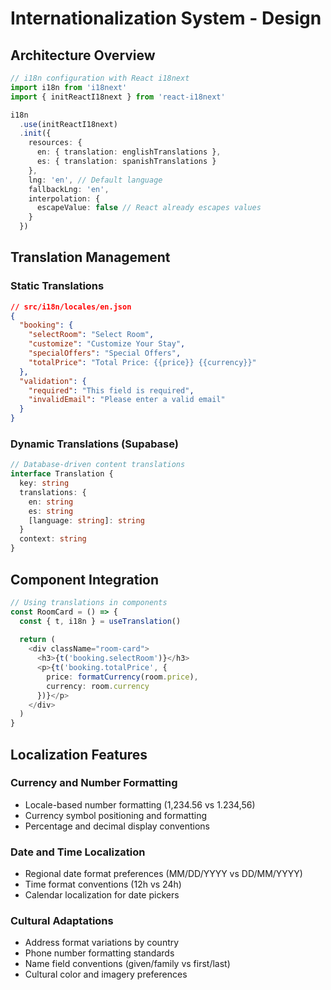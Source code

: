 # Internationalization System - Design

## Architecture Overview

```typescript
// i18n configuration with React i18next
import i18n from 'i18next'
import { initReactI18next } from 'react-i18next'

i18n
  .use(initReactI18next)
  .init({
    resources: {
      en: { translation: englishTranslations },
      es: { translation: spanishTranslations }
    },
    lng: 'en', // Default language
    fallbackLng: 'en',
    interpolation: {
      escapeValue: false // React already escapes values
    }
  })
```

## Translation Management

### Static Translations
```json
// src/i18n/locales/en.json
{
  "booking": {
    "selectRoom": "Select Room",
    "customize": "Customize Your Stay",
    "specialOffers": "Special Offers",
    "totalPrice": "Total Price: {{price}} {{currency}}"
  },
  "validation": {
    "required": "This field is required",
    "invalidEmail": "Please enter a valid email"
  }
}
```

### Dynamic Translations (Supabase)
```typescript
// Database-driven content translations
interface Translation {
  key: string
  translations: {
    en: string
    es: string
    [language: string]: string
  }
  context: string
}
```

## Component Integration

```typescript
// Using translations in components
const RoomCard = () => {
  const { t, i18n } = useTranslation()
  
  return (
    <div className="room-card">
      <h3>{t('booking.selectRoom')}</h3>
      <p>{t('booking.totalPrice', { 
        price: formatCurrency(room.price), 
        currency: room.currency 
      })}</p>
    </div>
  )
}
```

## Localization Features

### Currency and Number Formatting
- Locale-based number formatting (1,234.56 vs 1.234,56)
- Currency symbol positioning and formatting
- Percentage and decimal display conventions

### Date and Time Localization  
- Regional date format preferences (MM/DD/YYYY vs DD/MM/YYYY)
- Time format conventions (12h vs 24h)
- Calendar localization for date pickers

### Cultural Adaptations
- Address format variations by country
- Phone number formatting standards  
- Name field conventions (given/family vs first/last)
- Cultural color and imagery preferences